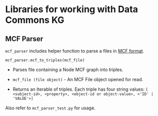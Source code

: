 # Libraries for working with Data Commons KG

## MCF Parser

`mcf_parser` includes helper function to parse a files in [MCF
format](https://github.com/datacommonsorg/data/blob/master/docs/mcf_format.md).

`mcf_parser.mcf_to_triples(mcf_file)`

-  Parses file containing a Node MCF graph into triples.

-  `mcf_file (file object)` - An MCF File object opened for read.

-  Returns an Iterable of triples. Each triple has four string values:
   `[ <subject-id>, <property>, <object-id or object-value>, <'ID' | 'VALUE'>]`

Also refer to `mcf_parser_test.py` for usage.
